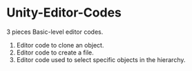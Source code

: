 # Unity-Editor-Codes
3 pieces Basic-level editor codes. 

1. Editor code to clone an object.
2. Editor code to create a file.
3. Editor code used to select specific objects in the hierarchy.
